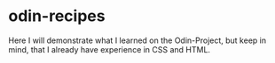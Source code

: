# odin-recipes
Here I will demonstrate what I learned on the Odin-Project, but keep in mind, that I already have experience in CSS and HTML.